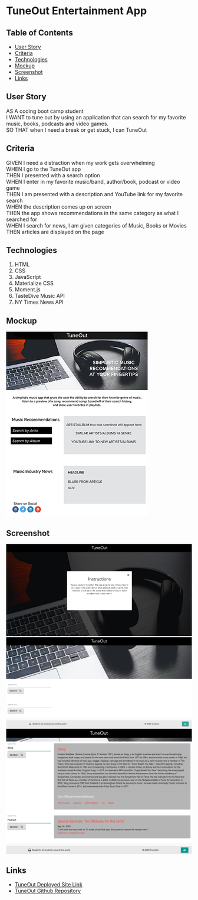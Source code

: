 # TuneOut Entertainment App

## Table of Contents
* [User Story](#user-story)
* [Criteria](#criteria)
* [Technologies](#technologies)
* [Mockup](#mockup)
* [Screenshot](#screenshot)
* [Links](#links)

## User Story
AS A coding boot camp student <br />
I WANT to tune out by using an application that can search for my favorite music, books, podcasts and video games. <br />
SO THAT when I need a break or get stuck, I can TuneOut

## Criteria
GIVEN I need a distraction when my work gets overwhelming <br />
WHEN I go to the TuneOut app <br />
THEN I presented with a search option <br />
WHEN I enter in my favorite music/band, author/book, podcast or video game <br />
THEN I am presented with a description and YouTube link for my favorite search <br />
WHEN the description comes up on screen <br />
THEN the app shows recommendations in the same category as what I searched for <br />
WHEN I search for news, I am given categories of Music, Books or Movies <br />
THEN articles are displayed on the page 

## Technologies
1. HTML 
2. CSS 
3. JavaScript
4. Materialize CSS
5. Moment.js
6. TasteDive Music API
7. NY Times News API

## Mockup
![Mockup](./images/TuneOut-Mockup.png)

## Screenshot
![Screenshot](./images/ScreenShot-Modal.png)
![Screenshot](./images/ScreenShot-FirstLook.png)
![Screenshot](./images/ScreenShot-SearchContainers.png)

## Links
* [TuneOut Deployed Site Link](https://bspiewak6.github.io/music) 
* [TuneOut Github Repository](https://github.com/bspiewak6/music)
